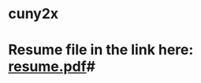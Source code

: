 # cuny2x
# Resume file in the link here: [resume.pdf](https://github.com/shanjida6/cuny2x/blob/master/resume.pdf)#
